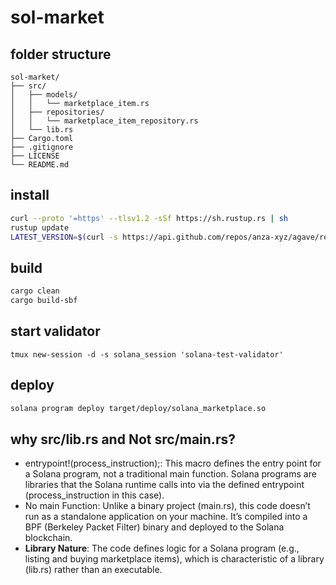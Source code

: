 # sol-market

## folder structure
```
sol-market/
├── src/
│   ├── models/
│   │   └── marketplace_item.rs
│   ├── repositories/
│   │   └── marketplace_item_repository.rs
│   └── lib.rs
├── Cargo.toml
├── .gitignore
├── LICENSE
└── README.md
```

## install
```bash
curl --proto '=https' --tlsv1.2 -sSf https://sh.rustup.rs | sh
rustup update
LATEST_VERSION=$(curl -s https://api.github.com/repos/anza-xyz/agave/releases/latest | grep -oP '"tag_name": "\K[^"]+' | sed 's/^v//'); FORMATTED_VERSION="v$LATEST_VERSION"; echo "Latest Solana CLI version: $FORMATTED_VERSION"; sh -c "$(curl -sSfL https://release.anza.xyz/$FORMATTED_VERSION/install)"
```

## build
```bash
cargo clean
cargo build-sbf
```

## start validator
```
tmux new-session -d -s solana_session 'solana-test-validator'
```

## deploy
```bash
solana program deploy target/deploy/solana_marketplace.so
```

## why src/lib.rs and Not src/main.rs?
- entrypoint!(process_instruction);: This macro defines the entry point for a Solana program, not a traditional main function. Solana programs are libraries that the Solana runtime calls into via the defined entrypoint (process_instruction in this case).
- No main Function: Unlike a binary project (main.rs), this code doesn’t run as a standalone application on your machine. It’s compiled into a BPF (Berkeley Packet Filter) binary and deployed to the Solana blockchain.
- **Library Nature**: The code defines logic for a Solana program (e.g., listing and buying marketplace items), which is characteristic of a library (lib.rs) rather than an executable.